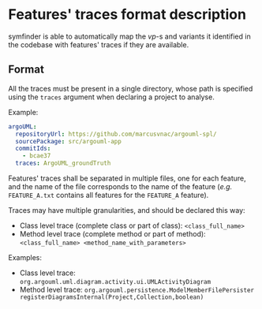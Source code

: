 # Features' traces format description

symfinder is able to automatically map the _vp_-s and variants it identified in the codebase with features' traces if they are available.

## Format

All the traces must be present in a single directory, whose path is specified using the `traces` argument when declaring a project to analyse.

Example:

```yaml
argoUML:
  repositoryUrl: https://github.com/marcusvnac/argouml-spl/
  sourcePackage: src/argouml-app
  commitIds:
    - bcae37
  traces: ArgoUML_groundTruth
```

Features' traces shall be separated in multiple files, one for each feature, and the name of the file corresponds to the name of the feature (_e.g._ `FEATURE_A.txt` contains all features for the `FEATURE_A` feature).

Traces may have multiple granularities, and should be declared this way:

- Class level trace (complete class or part of class): `<class_full_name>`
- Method level trace (complete method or part of method): `<class_full_name> <method_name_with_parameters>`

Examples:

- Class level trace: `org.argouml.uml.diagram.activity.ui.UMLActivityDiagram`
- Method level trace: `org.argouml.persistence.ModelMemberFilePersister registerDiagramsInternal(Project,Collection,boolean)`


